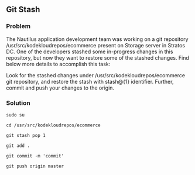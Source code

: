 ## Git Stash

### Problem

The Nautilus application development team was working on a git repository /usr/src/kodekloudrepos/ecommerce present on Storage server in Stratos DC. One of the developers stashed some in-progress changes in this repository, but now they want to restore some of the stashed changes. Find below more details to accomplish this task:

Look for the stashed changes under /usr/src/kodekloudrepos/ecommerce git repository, and restore the stash with stash@{1} identifier. Further, commit and push your changes to the origin.

### Solution

```shell
sudo su

cd /usr/src/kodekloudrepos/ecommerce

git stash pop 1

git add .

git commit -m 'commit'

git push origin master
```
